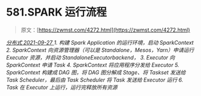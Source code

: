<!--yml
category: 未分类
date: 0001-01-01 00:00:00
--->

# 581.SPARK 运行流程

> 原文：[https://zwmst.com/4272.html](https://zwmst.com/4272.html)

   [ *分布式* ](https://zwmst.com/%e5%88%86%e5%b8%83%e5%bc%8f)*[ <time datetime="2021-09-28T00:54:32+08:00"> 2021-09-27 </time> ](https://zwmst.com/4272.html)  1.  构建 Spark Application 的运行环境，启动 SparkContext
2.  SparkContext 向资源管理器（可以是 Standalone，Mesos，Yarn）申请运行 Executor 资源，并启动 StandaloneExecutorbackend，
3.  Executor 向 SparkContext 申请 Task
4.  SparkContext 将应用程序分发给 Executor
5.  SparkContext 构建成 DAG 图，将 DAG 图分解成 Stage、将 Taskset 发送给 Task Scheduler，最后由 Task Scheduler 将 Task 发送给 Executor 运行
6.  Task 在 Executor 上运行，运行完释放所有资源*
